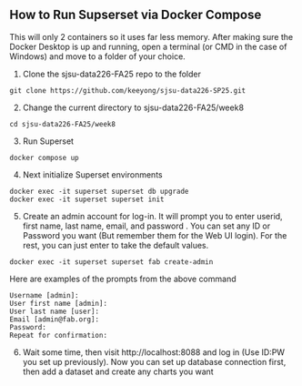 ## How to Run Supserset via Docker Compose

This will only 2 containers so it uses far less memory. After making sure the Docker Desktop is up and running, open a terminal (or CMD in the case of Windows) and move to a folder of your choice.

1. Clone the sjsu-data226-FA25 repo to the folder
```
git clone https://github.com/keeyong/sjsu-data226-SP25.git
```

2. Change the current directory to sjsu-data226-FA25/week8
```
cd sjsu-data226-FA25/week8
```

3. Run Superset
```
docker compose up
```

4. Next initialize Superset environments
```
docker exec -it superset superset db upgrade
docker exec -it superset superset init
```

5. Create an admin account for log-in. It will prompt you to enter userid, first name, last name, email, and password . You can set any ID or Password you want (But remember them for the Web UI login). For the rest, you can just enter to take the default values.
```
docker exec -it superset superset fab create-admin
```
Here are examples of the prompts from the above command
```
Username [admin]: 
User first name [admin]: 
User last name [user]: 
Email [admin@fab.org]: 
Password: 
Repeat for confirmation:
```

6. Wait some time, then visit http://localhost:8088 and log in (Use ID:PW you set up previously). Now you can set up database connection first, then add a dataset and create any charts you want
